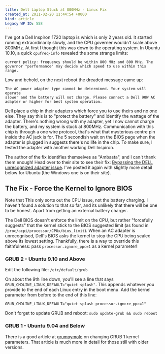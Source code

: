 ```yaml
---
title: Dell Laptop Stuck at 800MHz - Linux Fix
created_at: 2011-02-20 11:44:54 +0000
kind: article
Legacy WP ID: 558
---
```


I've got a Dell Inspiron 1720 laptop is which is only 2 years old. It started
running extraordinarily slowly, and the CPU governer wouldn't scale above
800MHz. At first I thought this was down to the operating system. In Ubuntu
10.10, a quick `cpufreq-info` revealed the some strange limits:

    current policy: frequency should be within 800 MHz and 800 MHz. The
    governor "performance" may decide which speed to use within this range.

Low and behold, on the next reboot the dreaded message came up:

    The AC power adapter type cannot be determined. Your system will operate
    slower and the battery will not charge. Please connect a Dell 90W AC
    adapter or higher for best system operation.

Dell place a chip in their adapters which force you to use theirs and no one
else. They say this is to "protect the battery" and identify the wattage of the
adapter. There's nothing wrong with my adapter, yet I now cannot charge the
battery, and my system is stuck at 800MHz. Communication with this chip is
through a one wire protocol, that's what that mysterious centre pin inside the
AC jack is for. The 5 secondish wait on the BIOS page when the adapter is
plugged in suggests there's no life in the chip. To make sure, I tested the
adapter with another working Dell Inspiron.


The author of the fix identifies themselves as "Ambasta", and I can't thank
them enough! Head over to their site to see their fix: [Bypassing the DELL
unrecognized adapter
issue](http://techmonks.net/bypassing-the-dell-unrecognized-adapter-issue).
I've posted it again with slightly more detail below for Ubuntu (the Windows
one is on their site).

## The Fix - Force the Kernel to Ignore BIOS
Note that This only sorts out the CPU issue, not the battery charging. I
haven't found a solution to that so far, and its unlikely that there will be
one to be honest. Apart from getting an external battery charger.

The Dell BIOS doesn't enforce the limit on the CPU, but rather "forcefully
suggests" that the kernel stick to the BIOS suggested limit (as found in
`/proc/acpi/processor/CPUx/bios_limit`). When an AC adapter is unrecognised,
Dell's BIOS asks the kernel to stop the CPU being scaled above its lowest
setting. Thankfully, there is a way to override this faithfulness: pass
`processor.ignore_ppc=1` as a kernel parameter!

### GRUB 2 - Ubuntu 9.10 and Above
Edit the following file: `/etc/default/grub`

On about the 9th line down, you'll see a line that says
`GRUB_CMDLINE_LINUX_DEFAULT="quiet splash"`. This appends whatever you provide
to the end of each Linux entry in the boot menu. Add the kernel parameter from
before to the end of this line:

    GRUB_CMDLINE_LINUX_DEFAULT="quiet splash processor.ignore_ppc=1"

Don't forget to update GRUB and reboot: `sudo update-grub && sudo reboot`

### GRUB 1 - Ubuntu 9.04 and Below
There is a good article at
[grumpymole](http://grumpymole.blogspot.com/2007/05/ubuntu-how-to-edit-grub-boot-parameters.html)
on changing GRUB 1 kernel parameters. That article is much more in detail for
those still with older versions.
